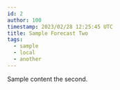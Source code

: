 ```yaml
---
id: 2
author: 100
timestamp: 2023/02/28 12:25:45 UTC
title: Sample Forecast Two
tags: 
  - sample
  - local
  - another
---
```


Sample content the second.
